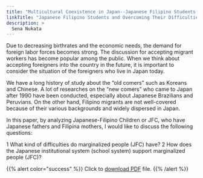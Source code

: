```yaml
---
title: "Multicultural Coexistence in Japan--Japanese Filipino Students and Overcoming Their Difficulties"
linkTitle: "Japanese Filipino Students and Overcoming Their Difficulties"
description: >
  Sena Nukata
---
```

Due to decreasing birthrates and the economic needs, the demand for foreign labor forces becomes strong. The discussion for accepting migrant workers has become popular among the public. When we think about accepting foreigners into the country in the future, it is important to consider the situation of the foreigners who live in Japan today.

We have a long history of study about the “old comers” such as Koreans and Chinese. A lot of researches on the “new comers” who came to Japan after 1990 have been conducted, especially about Japanese Brazilians and Peruvians. On the other hand, Filipino migrants are not well-covered because of their various backgrounds and widely dispersed in Japan.

In this paper, by analyzing Japanese-Filipino Children or JFC, who have Japanese fathers and Filipina mothers, I would like to discuss the following questions:

1 What kind of difficulties do marginalized people (JFC) have?
2 How does the Japanese institutional system (school system) support marginalized people (JFC)?

{{% alert color="success" %}}
Click to [download PDF](https://timog.org/static/pdf/multicultural-coexistence-in-Japan-japanese-filipino-students.pdf) file.
{{% /alert %}}

